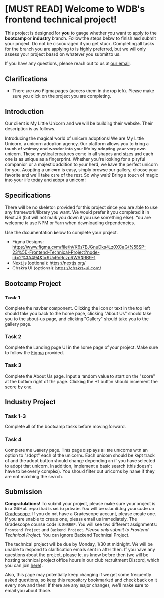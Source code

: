 # [MUST READ] Welcome to WDB's frontend technical project!

This project is designed for **you** to gauge whether you want to apply to the **bootcamp** or **industry** branch. Follow the steps below to finish and submit your project. Do not be discouraged if you get stuck. Completing all tasks for the branch you are applying to is highly preferred, but we will only assess your project based on whatever you submit to us.

If you have any questions, please reach out to us at [our email](webatberkeley@gmail.com).

## Clarifications
- There are two Figma pages (access them in the top left). Please make sure you click on the project you are completing. 

## Introduction

Our client is My Little Unicorn and we will be building their website. Their description is as follows.

Introducing the magical world of unicorn adoptions! We are My Little Unicorn, a unicorn adoption agency. Our platform allows you to bring a touch of whimsy and wonder into your life by adopting your very own unicorn. These mystical creatures come in all shapes and sizes and each one is as unique as a fingerprint. Whether you're looking for a playful companion or a majestic addition to your herd, we have the perfect unicorn for you. Adopting a unicorn is easy, simply browse our gallery, choose your favorite and we'll take care of the rest. So why wait? Bring a touch of magic into your life today and adopt a unicorn!

## Specifications

There will be no skeleton provided for this project since you are able to use any framework/library you want. We would prefer if you completed it in Next.JS (but will not mark you down if you use something else). You are welcome to use NPM or Yarn when downloading dependencies. 

Use the documentation below to complete your project.

- Figma Designs: https://www.figma.com/file/hVK6z7EJGnuDks4Lz0XCaG/%5BSP-23%5D-Frontend-Technical-Project?node-id=2%3A494&t=9UqRnRczpRWANRB9-1
- Next.js (optional): https://nextjs.org/
- Chakra UI (optional): https://chakra-ui.com/

## Bootcamp Project

### Task 1

Complete the navbar component. Clicking the icon or text in the top left should take you back to the home page, clicking "About Us" should take you to the about-us page, and clicking "Gallery" should take you to the gallery page.

### Task 2

Complete the Landing page UI in the home page of your project. Make sure to follow the [Figma]( https://www.figma.com/file/hVK6z7EJGnuDks4Lz0XCaG/%5BSP-23%5D-Frontend-Technical-Project?node-id=2%3A494&t=9UqRnRczpRWANRB9-1) provided.

### Task 3

Complete the About Us page. Input a random value to start on the "score" at the bottom right of the page. Clicking the +1 button should increment the score by one.

## Industry Project

### Task 1-3

Complete all of the bootcamp tasks before moving forward.

### Task 4

Complete the Gallery page. This page displays all the unicorns with an option to "adopt" each of the unicorns. Each unicorn should be kept track of and the adopt button should change depending on if you have selected to adopt that unicorn. In addition, implement a basic search (this doesn't have to be overly complex). You should filter out unicorns by name if they are not matching the search. 

## Submission

**Congratulations!** To submit your project, please make sure your project is in a GitHub repo that is set to private. You will be submitting your code on [Gradescope](https://www.gradescope.com/). If you do not have a Gradescope account, please create one. If you are unable to create one, please email us
immediately. The Gradescope course code is `8NBBGP`. You will see two different assignments: `Frontend Project` and `Backend Project`. _Please only submit to Frontend Technical Project._ You can ignore Backend Technical Project.

The technical project will be due by Monday, 1/30 at midnight. We will be unable to respond to clarification emails sent in after then. If you have any questions about the project, please let us know before then (we will be hosting technical project office hours in our club recruitment Discord, which you can join [here](https://linktr.ee/webdevatberkeley)).

Also, this page may potentially keep changing if we get some frequently asked questions, so keep this repository bookmarked and check back on it every now and then! If there are any major changes, we'll make sure to email you about those.
